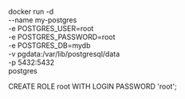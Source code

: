 

docker run -d \
  --name my-postgres \
  -e POSTGRES_USER=root \
  -e POSTGRES_PASSWORD=root \
  -e POSTGRES_DB=mydb \
  -v pgdata:/var/lib/postgresql/data \
  -p 5432:5432 \
  postgres

  CREATE ROLE root WITH LOGIN PASSWORD 'root';